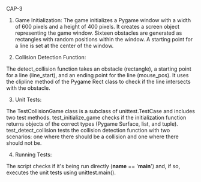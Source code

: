 CAP-3
1. Game Initialization:
The game initializes a Pygame window with a width of 600 pixels and a height of 400 pixels.
It creates a screen object representing the game window.
Sixteen obstacles are generated as rectangles with random positions within the window.
A starting point for a line is set at the center of the window.

2. Collision Detection Function:

The detect_collision function takes an obstacle (rectangle), a starting point for a line (line_start), and an ending point for the line (mouse_pos).
It uses the clipline method of the Pygame Rect class to check if the line intersects with the obstacle.

3. Unit Tests:

The TestCollisionGame class is a subclass of unittest.TestCase and includes two test methods.
test_initialize_game checks if the initialization function returns objects of the correct types (Pygame Surface, list, and tuple).
test_detect_collision tests the collision detection function with two scenarios: one where there should be a collision and one where there should not be.

4. Running Tests:

The script checks if it's being run directly (__name__ == '__main__') and, if so, executes the unit tests using unittest.main().
